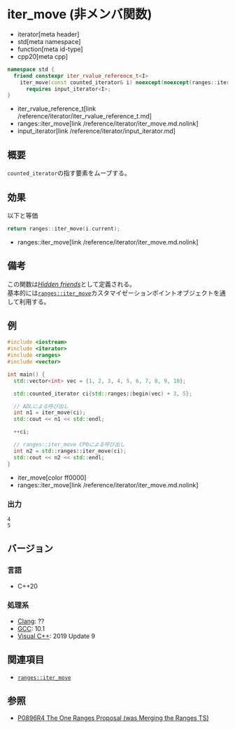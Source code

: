 # iter_move (非メンバ関数)
* iterator[meta header]
* std[meta namespace]
* function[meta id-type]
* cpp20[meta cpp]

```cpp
namespace std {
  friend constexpr iter_rvalue_reference_t<I>
    iter_move(const counted_iterator& i) noexcept(noexcept(ranges::iter_move(i.current)))
      requires input_iterator<I>;
}
```
* iter_rvalue_reference_t[link /reference/iterator/iter_rvalue_reference_t.md]
* ranges::iter_move[link /reference/iterator/iter_move.md.nolink]
* input_iterator[link /reference/iterator/input_iterator.md]

## 概要

`counted_iterator`の指す要素をムーブする。

## 効果

以下と等価

```cpp
return ranges::iter_move(i.current);
```
* ranges::iter_move[link /reference/iterator/iter_move.md.nolink]

## 備考

この関数は[*Hidden friends*](/article/lib/hidden_friends.md)として定義される。  
基本的には[`ranges::iter_move`](/reference/iterator/iter_move.md.nolink)カスタマイゼーションポイントオブジェクトを通して利用する。

## 例
```cpp example
#include <iostream>
#include <iterator>
#include <ranges>
#include <vector>

int main() {
  std::vector<int> vec = {1, 2, 3, 4, 5, 6, 7, 8, 9, 10};

  std::counted_iterator ci{std::ranges::begin(vec) + 3, 5};

  // ADLによる呼び出し
  int n1 = iter_move(ci);
  std::cout << n1 << std::endl;

  ++ci;

  // ranges::iter_move CPOによる呼び出し
  int n2 = std::ranges::iter_move(ci);
  std::cout << n2 << std::endl;
}
```
* iter_move[color ff0000]
* ranges::iter_move[link /reference/iterator/iter_move.md.nolink]

### 出力
```
4
5
```

## バージョン
### 言語
- C++20

### 処理系
- [Clang](/implementation.md#clang): ??
- [GCC](/implementation.md#gcc): 10.1
- [Visual C++](/implementation.md#visual_cpp): 2019 Update 9

## 関連項目

- [`ranges::iter_move`](/reference/iterator/iter_move.md.nolink)

## 参照
- [P0896R4 The One Ranges Proposal (was Merging the Ranges TS)](http://www.open-std.org/jtc1/sc22/wg21/docs/papers/2018/p0896r4.pdf)

